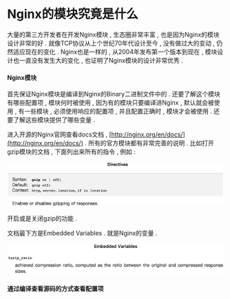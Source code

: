 # Nginx的模块究竟是什么

大量的第三方开发者在开发Nginx模块 , 生态圈非常丰富 , 也是因为Nginx的模块设计非常的好 . 就像TCP协议从上个世纪70年代设计至今 , 没有做过大的变动 , 仍然适应现在的变化 . Nginx也是一样的 ,  从2004年发布第一个版本到现在 , 模块设计也一直没有发生大的变化 , 也证明了Nginx模块的设计非常优秀 .

#### Nginx模块

首先保证Nginx模块是编译到Nginx的Binary二进制文件中的 . 还要了解这个模块有哪些配置项 , 模块何时被使用 , 因为有的模块只要编译进Nginx , 默认就会被使用 , 有一些模块 , 必须使用响应的配置项 , 并且配置正确时 , 模块才会被使用 . 还要了解这些模块提供了哪些变量 .

进入开源的Nginx官网查看docs文档 , [http://nginx.org/en/docs/](http://nginx.org/en/docs/) . 所有的官方模块都有非常完善的说明 . 比如打开gzip模块的文档 , 下面列出来所有的指令 , 例如 :

![](/assets/zhiling.png)

开启或是关闭gzip的功能 .

文档最下方是Embedded Variables . 就是Nginx的变量 .

![](/assets/bianliang.png)

#### 通过编译查看源码的方式查看配置项



